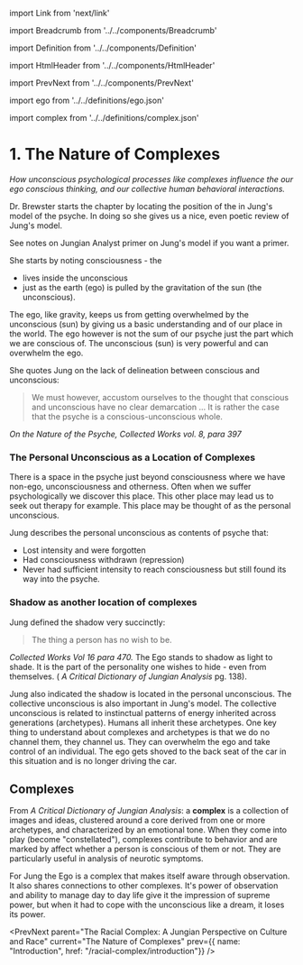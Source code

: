 import Link from 'next/link'

import Breadcrumb from '../../components/Breadcrumb'

import Definition from '../../components/Definition'

import HtmlHeader from '../../components/HtmlHeader'

import PrevNext from '../../components/PrevNext'

import ego from '../../definitions/ego.json'

import complex from '../../definitions/complex.json'

<HtmlHeader title="Notes on The Racial Complex: A Jungian Perspective on Culture and Race: The Nature of Complexes" />
<Breadcrumb parent={{name: "The Racial Complex: A Jungian Perspective on Culture and Race", href: "/racial-complex"}} />


# 1. The Nature of Complexes

*How unconscious psychological processes like complexes influence the our
ego conscious thinking, and our collective human behavioral
interactions.*

Dr. Brewster starts the chapter by locating the position of the <Definition label={complex.label} text={complex.text}
source={complex.source} /> in Jung's model of the psyche. In doing so she
gives us a nice, even poetic review of Jung's model. 


<Link href="/johnbetts"><a>See notes on Jungian Analyst primer on Jung's
model if you want a primer.</a></Link>

She starts by noting consciousness - the <Definition label={ego.label}
text={ego.text} source={ego.source} />
- lives inside the unconscious
- just as the earth (ego) is pulled by the gravitation of the sun (the
unconscious). 

The ego, like gravity, keeps us from getting overwhelmed by the
unconscious (sun) by giving us a basic understanding and of our place in
the world. The ego however is not the sum of our psyche just the part
which we are conscious of. The unconscious (sun) is very powerful and can
overwhelm the ego. 
 
She quotes Jung on the lack of delineation between conscious and
unconscious:

> We must however, accustom ourselves to the thought that conscious and
unconscious have no clear demarcation ... It is rather the case that
the psyche is a conscious-unconscious whole.

*On the Nature of the Psyche, Collected Works vol. 8, para 397*

### The Personal Unconscious as a Location of Complexes

There is a space in the psyche just beyond consciousness where we have
non-ego, unconsciousness and otherness. Often when we suffer
psychologically we discover this place. This other place may lead us to
seek out therapy for example. This place may be thought of as the personal
unconscious.

Jung describes the personal unconscious as contents of psyche that:
  - Lost intensity and were forgotten
  - Had consciousness withdrawn (repression)
  - Never had sufficient intensity to reach consciousness but still found
    its way into the psyche.

### Shadow as another location of complexes

Jung defined the shadow very succinctly:

> The thing a person has no wish to be. 

*Collected Works Vol 16 para 470.* The Ego stands to shadow as light to
shade. It is the part of the personality one wishes to hide - even from
themselves. ( *A Critical Dictionary of Jungian Analysis* pg.
138).

Jung also indicated the shadow is located in the personal unconscious. The
collective unconscious is also important in Jung's model. The collective
unconscious is related to instinctual patterns of energy inherited across
generations (archetypes). Humans all inherit these archetypes. One key thing to
understand about complexes and archetypes is that we do no channel them, they
channel us. They can overwhelm the ego and take control of an individual. The
ego gets shoved to the back seat of the car in this situation and is no longer
driving the car.

## Complexes

From *A Critical Dictionary of Jungian Analysis*: a **complex** is
a collection of images and ideas, clustered around a core derived from one
or more archetypes, and characterized by an emotional tone. When they come
into play (become "constellated"), complexes contribute to behavior and
are marked by affect whether a person is conscious of them or not. They
are particularly useful in analysis of neurotic symptoms.

For Jung the Ego is a complex that makes itself aware through observation. It
also shares connections to other complexes.  It's power of observation and
ability to manage day to day life give it the impression of supreme power, but
when it had to cope with the unconscious like a dream, it loses its power. 

<PrevNext parent="The Racial Complex: A Jungian Perspective on Culture and Race" current="The Nature of Complexes" prev={{ name: "Introduction", href: "/racial-complex/introduction"}} />
